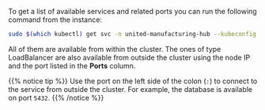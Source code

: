 To get a list of available services and related ports you can run the following
command from the instance:

```bash
sudo $(which kubectl) get svc -n united-manufacturing-hub --kubeconfig /etc/rancher/k3s/k3s.yaml
```

All of them are available from within the cluster. The ones of type LoadBalancer
are also available from outside the cluster using the node IP and the port listed
in the **Ports** column.

{{% notice tip %}}
Use the port on the left side of the colon (`:`) to connect to the service from
outside the cluster. For example, the database is available on port `5432`.
{{% /notice %}}